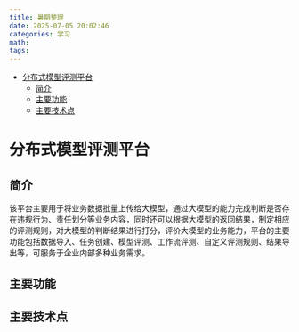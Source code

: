 ```yaml
---
title: 暑期整理
date: 2025-07-05 20:02:46
categories: 学习
math:
tags:
---
```


<!-- TOC -->

- [分布式模型评测平台](#分布式模型评测平台)
    - [简介](#简介)
    - [主要功能](#主要功能)
    - [主要技术点](#主要技术点)

<!-- /TOC -->
# 分布式模型评测平台

## 简介
该平台主要用于将业务数据批量上传给大模型，通过大模型的能力完成判断是否存在违规行为、责任划分等业务内容，同时还可以根据大模型的返回结果，制定相应的评测规则，对大模型的判断结果进行打分，评价大模型的业务能力，平台的主要功能包括数据导入、任务创建、模型评测、工作流评测、自定义评测规则、结果导出等，可服务于企业内部多种业务需求。


## 主要功能
## 主要技术点


